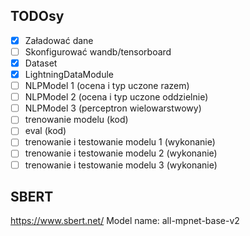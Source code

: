 ## TODOsy
- [X] Załadować dane
- [ ] Skonfigurować wandb/tensorboard
- [X] Dataset
- [X] LightningDataModule
- [ ] NLPModel 1 (ocena i typ uczone razem)
- [ ] NLPModel 2 (ocena i typ uczone oddzielnie)
- [ ] NLPModel 3 (perceptron wielowarstwowy)
- [ ] trenowanie modelu (kod)
- [ ] eval (kod)
- [ ] trenowanie i testowanie modelu 1 (wykonanie)
- [ ] trenowanie i testowanie modelu 2 (wykonanie)
- [ ] trenowanie i testowanie modelu 3 (wykonanie)

## SBERT
https://www.sbert.net/
Model name: all-mpnet-base-v2 
